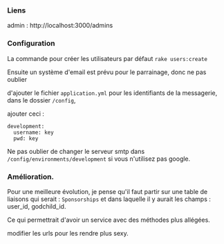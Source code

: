 ### Liens

admin : http://localhost:3000/admins


### Configuration
La commande pour créer les utilisateurs par défaut `rake users:create`

Ensuite un système d'email est prévu pour le parrainage, donc ne pas oublier

d'ajouter le fichier `application.yml` pour les identifiants de la messagerie, dans le dossier `/config`,

ajouter ceci :

```
development:
  username: key
  pwd: key
```

Ne pas oublier de changer le serveur smtp dans `/config/environments/development` si vous n'utilisez pas google.


### Amélioration.

Pour une meilleure évolution, je pense qu'il faut partir sur une table de liaisons qui serait : `Sponsorships` et dans laquelle il y aurait les champs : user_id, godchild_id.

Ce qui permettrait d'avoir un service avec des méthodes plus allégées.

modifier les urls pour les rendre plus sexy.
